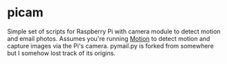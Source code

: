 picam
=====

Simple set of scripts for Raspberry Pi with camera module to detect motion and email photos.
Assumes you're running [Motion](http://www.lavrsen.dk/foswiki/bin/view/Motion/WebHome) to detect motion and capture images via the Pi's camera. pymail.py is forked from somewhere but I somehow lost track of its origins.
